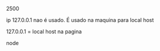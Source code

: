 2500

ip 127.0.0.1 nao é usado. É usado na maquina para local host

127.0.0.1 = local host na pagina

node 
